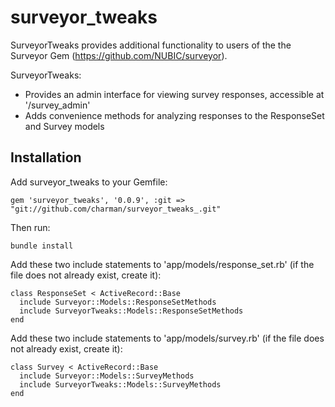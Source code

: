 # surveyor_tweaks

SurveyorTweaks provides additional functionality to users of the the Surveyor Gem (https://github.com/NUBIC/surveyor).

SurveyorTweaks:
* Provides an admin interface for viewing survey responses, accessible at '/survey_admin'
* Adds convenience methods for analyzing responses to the ResponseSet and Survey models


## Installation

Add surveyor_tweaks to your Gemfile:

    gem 'surveyor_tweaks', '0.0.9', :git => "git://github.com/charman/surveyor_tweaks_.git"

Then run:

    bundle install

Add these two include statements to 'app/models/response_set.rb' (if the file does not already exist, create it):

    class ResponseSet < ActiveRecord::Base
      include Surveyor::Models::ResponseSetMethods
      include SurveyorTweaks::Models::ResponseSetMethods
    end

Add these two include statements to 'app/models/survey.rb' (if the file does not already exist, create it):

    class Survey < ActiveRecord::Base
      include Surveyor::Models::SurveyMethods
      include SurveyorTweaks::Models::SurveyMethods
    end
